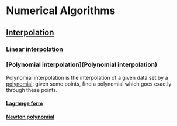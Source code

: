 # Numerical Algorithms

## [Interpolation](https://en.wikipedia.org/wiki/Interpolation#Example)

### [Linear interpolation](https://en.wikipedia.org/wiki/Linear_interpolation)

### [Polynomial interpolation](Polynomial interpolation)

Polynomial interpolation is the interpolation of a given data set by a 
[polynomial](https://en.wikipedia.org/wiki/Polynomial): given some points, find 
a polynomial which goes exactly through these points.

#### [Lagrange form](https://en.wikipedia.org/wiki/Lagrange_polynomial)

#### [Newton polynomial](https://en.wikipedia.org/wiki/Newton_polynomial)